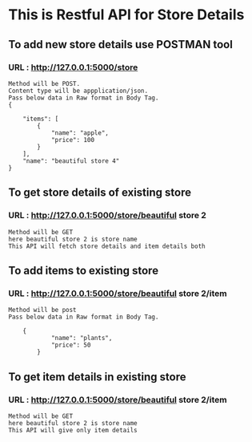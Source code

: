 # This is Restful API for Store Details

## To add new store details use POSTMAN tool
    
### URL : http://127.0.0.1:5000/store
    Method will be POST.
    Content type will be appplication/json.
    Pass below data in Raw format in Body Tag.
    {
      
        "items": [
            {
                "name": "apple",
                "price": 100
            }
        ],
        "name": "beautiful store 4"
    }

## To get store details of existing store
### URL : http://127.0.0.1:5000/store/beautiful store 2
    Method will be GET
    here beautiful store 2 is store name
    This API will fetch store details and item details both

## To add items to existing store 
### URL : http://127.0.0.1:5000/store/beautiful store 2/item
    Method will be post
    Pass below data in Raw format in Body Tag.
    
        {
                "name": "plants",
                "price": 50
            }
 

## To get item details in existing store
### URL : http://127.0.0.1:5000/store/beautiful store 2/item
    Method will be GET
    here beautiful store 2 is store name
    This API will give only item details 
       
